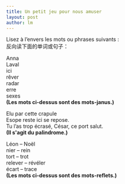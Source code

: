 ```yaml
---
title: Un petit jeu pour nous amuser 
layout: post
author: lm
---
```

<p>Lisez à l’envers les mots ou phrases suivants :<br />
反向读下面的单词或句子：</p>
<p>Anna<br />
Laval<br />
ici<br />
rêver<br />
radar<br />
erre<br />
sexes<br />
<strong>(Les mots ci-dessus sont des mots-janus.)</strong></p>
<p>Elu par cette crapule<br />
Esope reste ici se repose.<br />
Tu l’as trop écrasé, César, ce port salut.<br />
<strong>(Il s'agit du palindrome.)</strong></p>
<p>Léon – Noël<br />
nier – rein<br />
tort – trot<br />
relever – révéler<br />
écart – trace<br />
<strong>(Les mots ci-dessus sont des mots-reflets.) </strong></p>
